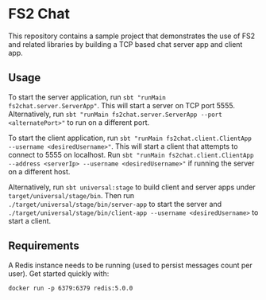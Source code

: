 # FS2 Chat

This repository contains a sample project that demonstrates the use of FS2 and related libraries by building a TCP based chat server app and client app.

## Usage

To start the server application, run `sbt "runMain fs2chat.server.ServerApp"`. This will start a server on TCP port 5555. Alternatively, run `sbt "runMain fs2chat.server.ServerApp --port <alternatePort>"` to run on a different port.

To start the client application, run `sbt "runMain fs2chat.client.ClientApp --username <desiredUsername>"`. This will start a client that attempts to connect to 5555 on localhost. Run `sbt "runMain fs2chat.client.ClientApp --address <serverIp> --username <desiredUsername>"` if running the server on a different host.

Alternatively, run `sbt universal:stage` to build client and server apps under `target/universal/stage/bin`. Then run `./target/universal/stage/bin/server-app` to start the server and `./target/universal/stage/bin/client-app --username <desiredUsername>` to start a client.

## Requirements

A Redis instance needs to be running (used to persist messages count per user). Get started quickly with:

```
docker run -p 6379:6379 redis:5.0.0
```
